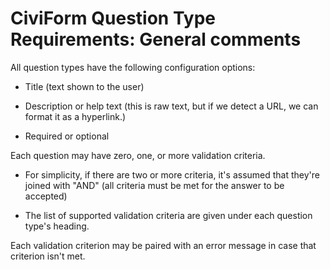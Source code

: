 # CiviForm Question Type Requirements: General comments

All question types have the following configuration options:

-   Title (text shown to the user)

-   Description or help text (this is raw text, but if we detect a URL, we can format it as a hyperlink.)

-   Required or optional

Each question may have zero, one, or more validation criteria.

-   For simplicity, if there are two or more criteria, it's assumed that they're joined with "AND" (all criteria must be met for the answer to be accepted)

-   The list of supported validation criteria are given under each question type's heading.

Each validation criterion may be paired with an error message in case that criterion isn't met.